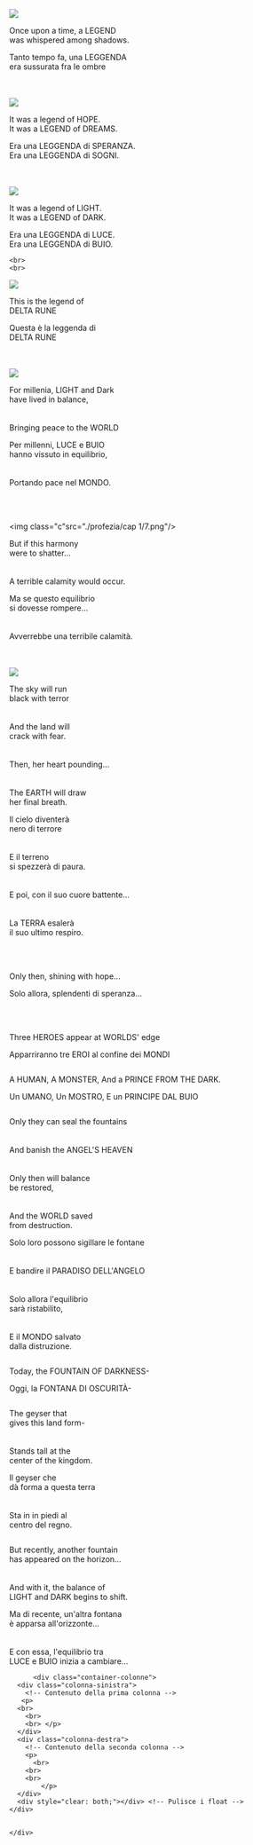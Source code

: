 <head>
  <meta charset="UTF-8">
<link rel="stylesheet" href="style.css">
</head>
<div data-barba="wrapper">
      <div data-barba="container" data-barba-namespace="la-profezia">

<img class="c"  src="profezia/cap 1/1.png">
  <div class="container-colonne">
      <div class="colonna-sinistra">
        <!-- Contenuto della prima colonna -->
       <p>Once upon a time, a LEGEND <BR> was whispered among shadows. </p>
      </div>
      <div class="colonna-destra">
        <!-- Contenuto della seconda colonna -->
        <p>Tanto tempo fa, una LEGGENDA <br> era sussurata fra le ombre</p>
      </div>
      <div style="clear: both;"></div> <!-- Pulisce i float -->
    </div>
<br>
<br>

<img class="c"  src="./profezia/cap 1/2.png"/>

 <div class="container-colonne">
      <div class="colonna-sinistra">
        <!-- Contenuto della prima colonna -->
       <p>It was a legend of HOPE. <br> It was a LEGEND of DREAMS.</p>
      </div>
      <div class="colonna-destra">
        <!-- Contenuto della seconda colonna -->
        <p> Era una LEGGENDA di SPERANZA. <br>
            Era una LEGGENDA di SOGNI.</p>
      </div>
      <div style="clear: both;"></div> <!-- Pulisce i float -->
    </div>
<br>
<br>

<img class="c" src="./profezia/cap 1/3.png"/>

 <div class="container-colonne">
      <div class="colonna-sinistra">
        <!-- Contenuto della prima colonna -->
       <p>It was a legend of LIGHT. <br> It was a LEGEND of DARK.</p>
      </div>
      <div class="colonna-destra">
        <!-- Contenuto della seconda colonna -->
        <p> Era una LEGGENDA di LUCE. <br>
            Era una LEGGENDA di BUIO.</p>
      </div>
      <div style="clear: both;"></div> <!-- Pulisce i float -->
    </div>

    <br>
    <br>

<img class="c" src="./profezia/cap 1/4.png"/>

 <div class="container-colonne">
      <div class="colonna-sinistra">
        <!-- Contenuto della prima colonna -->
       <p>This is the legend of   <br> DELTA RUNE</p>
      </div>
      <div class="colonna-destra">
        <!-- Contenuto della seconda colonna -->
        <p> Questa è la leggenda di  <br>
            DELTA RUNE</p>
      </div>
      <div style="clear: both;"></div> <!-- Pulisce i float -->
    </div>
<br>
<br>

<img class="c" src="./profezia/cap 1/5.png"/>
 <div class="container-colonne">
      <div class="colonna-sinistra">
        <!-- Contenuto della prima colonna -->
       <p>For millenia, LIGHT and Dark<br> have lived in balance, <br> <br> <br> Bringing peace to the WORLD </p>
      </div>
      <div class="colonna-destra">
        <!-- Contenuto della seconda colonna -->
        <p> Per millenni, LUCE e BUIO   <br> hanno vissuto in equilibrio,
            <br> <br> <br> Portando pace nel MONDO.</p>
      </div>
      <div style="clear: both;"></div> <!-- Pulisce i float -->
    </div>

<br>
<br>

<img class="c"src="./profezia/cap 1/7.png"/>
<div class="container-colonne">
      <div class="colonna-sinistra">
        <!-- Contenuto della prima colonna -->
       <p> But if this harmony <br> were to shatter... <br> <br> <br> A terrible calamity would occur. </p>
      </div>
      <div class="colonna-destra">
        <!-- Contenuto della seconda colonna -->
        <p> Ma se questo equilibrio <br> si dovesse rompere... <br> <br> <br> Avverrebbe una terribile calamità.
            </p>
      </div>
      <div style="clear: both;"></div> <!-- Pulisce i float -->
    </div>
<br>
<br>

<img class="c" src="./profezia/cap 1/9.png"/>
<div class="container-colonne">
      <div class="colonna-sinistra">
        <!-- Contenuto della prima colonna -->
       <p> The sky will run <br> black with terror
        <br> <br> <br> And the land will <br> crack with fear.
        <br> <br> <br> Then, her heart pounding...
        <br> <br> <br> The EARTH will draw <br> her final breath.  </p>
      </div>
      <div class="colonna-destra">
        <!-- Contenuto della seconda colonna -->
        <p> Il cielo diventerà <br>
           nero di terrore
        <br> <br> <br> E il terreno <br> si spezzerà di paura.
        <br> <br> <br> E poi, con il suo cuore battente...
        <br> <br> <br> La TERRA esalerà  <br> il suo ultimo respiro. </p>
      </div>
      <div style="clear: both;"></div> <!-- Pulisce i float -->
    </div>
<br>
<br>

<img class="c" src="./profezia/cap 1/14.png" alt="">
<div class="container-colonne">
      <div class="colonna-sinistra">
        <!-- Contenuto della prima colonna -->
       <p> Only then, shining with hope... </p>
      </div>
      <div class="colonna-destra">
        <!-- Contenuto della seconda colonna -->
        <p> Solo allora, splendenti di speranza... <br>
            </p>
      </div>
      <div style="clear: both;"></div> <!-- Pulisce i float -->
    </div>
<br>
<br>

<img class="c" src="./profezia/cap 1/15.png" alt="">
<div class="container-colonne">
      <div class="colonna-sinistra">
        <!-- Contenuto della prima colonna -->
       <p> Three HEROES appear at WORLDS' edge </p>
      </div>
      <div class="colonna-destra">
        <!-- Contenuto della seconda colonna -->
        <p> Apparriranno tre EROI al confine dei MONDI <br>
            </p>
      </div>
      <div style="clear: both;"></div> <!-- Pulisce i float -->
    </div>

<img class="c" src="./profezia/cap 1/16.png" alt="">
<div class="container-colonne">
      <div class="colonna-sinistra">
        <!-- Contenuto della prima colonna -->
       <p> A HUMAN, A MONSTER, And a PRINCE FROM THE DARK. </p>
      </div>
      <div class="colonna-destra">
        <!-- Contenuto della seconda colonna -->
        <p> Un UMANO, Un MOSTRO, E un PRINCIPE DAL BUIO <br>
            </p>
      </div>
      <div style="clear: both;"></div> <!-- Pulisce i float -->
    </div>

  <img class="c" src="./profezia/cap 1/17.png" alt="">

<div class="container-colonne">
      <div class="colonna-sinistra">
        <!-- Contenuto della prima colonna -->
       <p> Only they can seal the fountains
        <br>
        <br>
        <br> And banish the ANGEL'S HEAVEN
        <br>
        <br>
        <br>Only then will balance <br> be restored,
        <br>
        <br>
        <br> And the WORLD saved <br> from destruction. </p>
      </div>
      <div class="colonna-destra">
        <!-- Contenuto della seconda colonna -->
        <p> Solo loro possono sigillare le fontane
          <br>
          <br>
          <br>E bandire il PARADISO DELL'ANGELO
          <br>
          <br>
          <br> Solo allora l'equilibrio  <br> sarà ristabilito,
          <br>
          <br>
          <br> E il MONDO salvato  <br> dalla distruzione.
          </p>
      </div>
      <div style="clear: both;"></div> <!-- Pulisce i float -->
    </div>



<img class="c" src="./profezia/cap 1/21.png" alt="">
<div class="container-colonne">
      <div class="colonna-sinistra">
        <!-- Contenuto della prima colonna -->
       <p> Today, the FOUNTAIN OF DARKNESS- </p>
      </div>
      <div class="colonna-destra">
        <!-- Contenuto della seconda colonna -->
        <p> Oggi, la FONTANA DI OSCURITÀ-  <br>
            </p>
      </div>
      <div style="clear: both;"></div> <!-- Pulisce i float -->
    </div>
<img class="c" src="./profezia/cap 1/22.png" alt="">
<div class="container-colonne">
      <div class="colonna-sinistra">
        <!-- Contenuto della prima colonna -->
       <p> The geyser that <br> gives this land form-
        <br>
        <br>
        <br>Stands tall at the <br> center of the kingdom.</p>
          </p>
      </div>
      <div class="colonna-destra">
        <!-- Contenuto della seconda colonna -->
        <p> Il geyser che <br> dà forma a questa terra
        <br>
        <br>
        <br>Sta in in piedi al <br> centro del regno.
            </p>
      </div>
      <div style="clear: both;"></div> <!-- Pulisce i float -->
    </div>

<img class="c" src="./profezia/cap 1/24.png" alt="">
<div class="container-colonne">
      <div class="colonna-sinistra">
        <!-- Contenuto della prima colonna -->
       <p> But recently, another fountain <br> has appeared on the horizon...
      <br>
        <br>
        <br>And with it, the balance of <br> LIGHT and DARK begins to shift. </p>
      </div>
      <div class="colonna-destra">
        <!-- Contenuto della seconda colonna -->
        <p> Ma di recente, un'altra fontana <br> è apparsa all'orizzonte...
          <br>
        <br>
        <br>E con essa, l'equilibrio tra <br>  LUCE e BUIO inizia a cambiare...
            </p>
      </div>
      <div style="clear: both;"></div> <!-- Pulisce i float -->
    </div>

          <div class="container-colonne">
      <div class="colonna-sinistra">
        <!-- Contenuto della prima colonna -->
       <p>
      <br>
        <br>
        <br> </p>
      </div>
      <div class="colonna-destra">
        <!-- Contenuto della seconda colonna -->
        <p>
          <br>
        <br>
        <br>
            </p>
      </div>
      <div style="clear: both;"></div> <!-- Pulisce i float -->
    </div>


    </div>
  </div>
